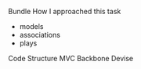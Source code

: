 Bundle
How I approached this task
  - models
  - associations
  - plays

Code
Structure
MVC
Backbone
Devise
